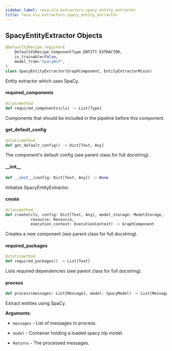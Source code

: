 ```yaml
---
sidebar_label: rasa.nlu.extractors.spacy_entity_extractor
title: rasa.nlu.extractors.spacy_entity_extractor
---
```

## SpacyEntityExtractor Objects

```python
@DefaultV1Recipe.register(
    DefaultV1Recipe.ComponentType.ENTITY_EXTRACTOR,
    is_trainable=False,
    model_from="SpacyNLP",
)
class SpacyEntityExtractor(GraphComponent, EntityExtractorMixin)
```

Entity extractor which uses SpaCy.

#### required\_components

```python
@classmethod
def required_components(cls) -> List[Type]
```

Components that should be included in the pipeline before this component.

#### get\_default\_config

```python
@staticmethod
def get_default_config() -> Dict[Text, Any]
```

The component&#x27;s default config (see parent class for full docstring).

#### \_\_init\_\_

```python
def __init__(config: Dict[Text, Any]) -> None
```

Initialize SpacyEntityExtractor.

#### create

```python
@classmethod
def create(cls, config: Dict[Text, Any], model_storage: ModelStorage,
           resource: Resource,
           execution_context: ExecutionContext) -> GraphComponent
```

Creates a new component (see parent class for full docstring).

#### required\_packages

```python
@staticmethod
def required_packages() -> List[Text]
```

Lists required dependencies (see parent class for full docstring).

#### process

```python
def process(messages: List[Message], model: SpacyModel) -> List[Message]
```

Extract entities using SpaCy.

**Arguments**:

- `messages` - List of messages to process.
- `model` - Container holding a loaded spacy nlp model.
  
- `Returns` - The processed messages.


